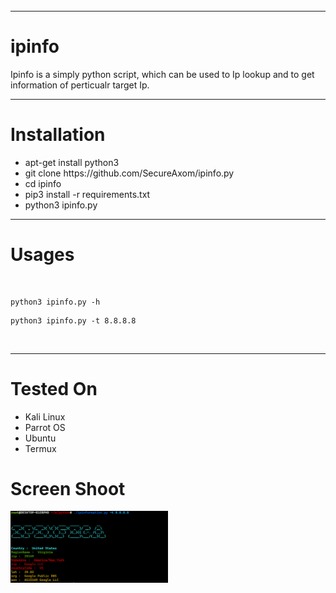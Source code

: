 
 <div style="width:100%;height:0;padding-bottom:45%;position:relative;">
<img src="https://github.com/SecureAxom/ipinfo/blob/main/ipinfo.png" href="https://github.com/secureaxom" alt="Ipinfo"  width="100%" height="100%"/><br> 
 </div>
<hr>
<h1> ipinfo </h1>
<p>Ipinfo is a simply python script, which can be used to Ip lookup and to get information of perticualr target Ip.</p>
<hr>
<h1> Installation </h1>
<ul>
<li>apt-get install python3 </li>
<li>git clone https://github.com/SecureAxom/ipinfo.py </li>
<li>cd ipinfo </li>
<li>pip3 install -r requirements.txt </li>
<li>python3 ipinfo.py </li>
</ul>
<hr>
<h1> Usages </h1>
<br>

```
python3 ipinfo.py -h 
```

```
python3 ipinfo.py -t 8.8.8.8 
```
<br>
<hr>
<h1> Tested On </h1>
<ul> 
  <li>Kali Linux</li>
  <li>Parrot OS </li>
  <li>Ubuntu</li>
  <li>Termux</li>
</ul>
<h1> Screen Shoot </h1>

<p float="left">
  <img src="https://github.com/secureaxom/ipinfo/blob/main/ipinfo3.png" href="https://github.com/secureaxom" alt="Ipinfo" width="50%" height="50%" /></p>
  <p float="right"
  <img src="https://github.com/secureaxom/ipinfo/blob/main/ipinfo3.png" href="https://github.com/secureaxom" alt="Ipinfo" width="50%" height="50%" />  </p>

 


